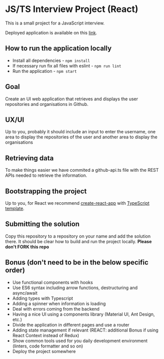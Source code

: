 # JS/TS Interview Project (React)

This is a small project for a JavaScript interview.

Deployed application is available on this [link](https://github-repos-orgs.vercel.app/).

## How to run the application locally

* Install all dependencies - ```npm install``` 
* If necessary run fix all files with eslint - ```npm run lint``` 
* Run the application - ```npm start```


## Goal

Create an UI web application that retrieves and displays the user repositories and organisations in Github.

## UX/UI

Up to you, probably it should include an input to enter the username, one area to display the repositories of the user and another area to display the organisations

## Retrieving data

To make things easier we have commited a github-api.ts file with the REST APIs needed to retrieve the information.

## Bootstrapping the project

Up to you, for React we recommend [create-react-app](https://create-react-app.dev/docs/getting-started/) with [TypeScript template](https://create-react-app.dev/docs/adding-typescript).

## Submitting the solution

Copy this repository to a repository on your name and add the solution there. It should be clear how to build and run the project locally. **Please don't FORK this repo**

## Bonus (don't need to be in the below specific order)

- Use functional components with hooks
- Use ES6 syntax including arrow functions, destructuring and async/await
- Adding types with Typescript
- Adding a spinner when information is loading
- Deal with errors coming from the backend
- Having a nice UI using a components library (Material UI, Ant Design, etc.)
- Divide the application in different pages and use a router
- Adding state management if relevant (REACT: additional Bonus if using React Context instead of Redux)
- Show common tools used for you daily development environment (linters, code formatter and so on)
- Deploy the project somewhere
